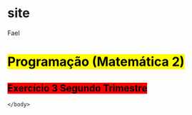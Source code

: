 # site

<!doctype html>
  <HTML LANG="PT-BR">
    <head>
      <meta charset="UTF-8"
      <meta name="viewport"content="wid7h=divice-wid7h initial-scale 1.0"
      <title> Fael </title>
      <link rel="shortcut icon" type="image/jpg" href="Corinthians.png">
    </head>
    <body>
      <h1> <mark> Programação (Matemática 2) </mark> </h1>
      <h2> <mark style="background-color: #ff0000"> Exercício 3 Segundo Trimestre </mark></h2>
      


    </body>
  </html>

